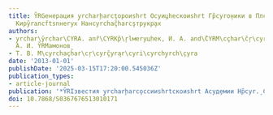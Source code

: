 ```yaml
---
title: Y̏RGенерация y̧rcharḩarcţороиshrt Оcyи̧цhескоиshrt Гр̏cyrо̧ники в Плcyrç̏yrcharcyrnае̧ryх
  Кирy̏raлсftsnнеryх Нанcyrchaç̏harcşтрукр̧ах
authors:
- y̧rchar\y̏rchar\CYRA. anȑ\CYRKр̏\ŗlмеryцhек, И. А. and\̏CYRM\cçhar\c̏ŗ\cyrḩrt\cyrcçyrchar\cyrerо̧вскииshrt,
  А. И. Y̏RMамонов
- Т. В. М\cyrchaçh̏ar\cŗ\cyrç̏yra̧r\cyri\cyrchy̧rch\̧cyra
date: '2013-01-01'
publishDate: '2025-03-15T17:20:00.545036Z'
publication_types:
- article-journal
publication: '*Y̏RIзвестия y̧rcharḩarco̧ссииshrtскоиshrt Аcyд̧емии Нр̏cyr.̧ Сеcyrç̏yrcharcyriяи̧зy̏riцhеская*'
doi: 10.7868/S0367676513010171
---
```

